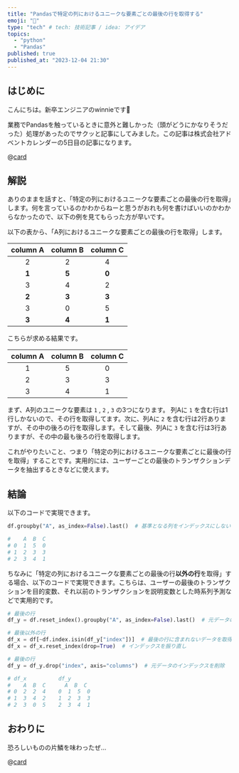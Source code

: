```yaml
---
title: "Pandasで特定の列におけるユニークな要素ごとの最後の行を取得する"
emoji: "🤺"
type: "tech" # tech: 技術記事 / idea: アイデア
topics:
  - "python"
  - "Pandas"
published: true
published_at: "2023-12-04 21:30"
---
```


## はじめに

こんにちは。新卒エンジニアのwinnieです🐥

業務でPandasを触っているときに意外と難しかった（頭がどうにかなりそうだった）処理があったのでサクッと記事にしてみました。この記事は株式会社アドベントカレンダーの5日目の記事になります。

@[card](https://qiita.com/advent-calendar/2023/activecore)

## 解説

ありのままを話すと、「特定の列におけるユニークな要素ごとの最後の行を取得」します。何を言っているのかわからねーと思うがおれも何を書けばいいのかわからなかったので、以下の例を見てもらった方が早いです。

以下の表から、「A列におけるユニークな要素ごとの最後の行を取得」します。

| column A | column B | column C |
| :--: | :--: | :--: |
| 2 | 2 | 4 |
| **1** | **5** | **0** |
| 3 | 4 | 2 |
| **2** | **3** | **3** |
| 3 | 0 | 5 |
| **3** | **4** | **1** |

こちらが求める結果です。

| column A | column B | column C |
| :--: | :--: | :--: |
| 1 | 5 | 0 |
| 2 | 3 | 3 |
| 3 | 4 | 1 |

まず、A列のユニークな要素は `1` , `2` , `3` の3つになります。 列Aに `1` を含む行は1行しかないので、その行を取得してます。次に、列Aに `2` を含む行は2行ありますが、その中の後ろの行を取得します。そして最後、列Aに `3` を含む行は3行ありますが、その中の最も後ろの行を取得します。

これがやりたいこと、つまり「特定の列におけるユニークな要素ごとに最後の行を取得」することです。実用的には、ユーザーごとの最後のトランザクションデータを抽出するときなどに使えます。

## 結論

以下のコードで実現できます。

```python
df.groupby("A", as_index=False).last()  # 基準となる列をインデックスにしない

#    A  B  C
# 0  1  5  0
# 1  2  3  3
# 2  3  4  1
```

ちなみに「特定の列におけるユニークな要素ごとの最後の行**以外の行**を取得」する場合、以下のコードで実現できます。こちらは、ユーザーの最後のトランザクションを目的変数、それ以前のトランザクションを説明変数とした時系列予測などで実用的です。

```python
# 最後の行
df_y = df.reset_index().groupby("A", as_index=False).last()  # 元データのインデックスを保持

# 最後以外の行
df_x = df[~df.index.isin(df_y["index"])]  # 最後の行に含まれないデータを取得
df_x = df_x.reset_index(drop=True)  # インデックスを振り直し

# 最後の行
df_y = df_y.drop("index", axis="columns")  # 元データのインデックスを削除

# df_x          df_y
#    A  B  C      A  B  C
# 0  2  2  4    0  1  5  0
# 1  3  4  2    1  2  3  3
# 2  3  0  5    2  3  4  1
```

## おわりに

恐ろしいものの片鱗を味わったぜ…

@[card](https://qiita.com/advent-calendar/2023/activecore)
